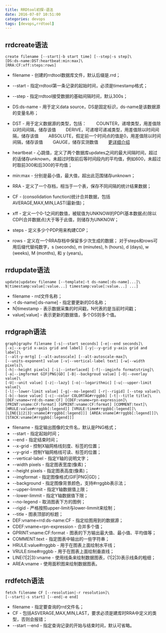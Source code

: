 ```yaml
---
title: RRDtool初探-语法
date: 2016-07-07 10:51:00
categories: devops
tags: [devops,rrdtool]
---
```

## rrdcreate语法
```
create filename [--start|-b start time] [--step|-s step]\
[DS:ds-name:DST:heartbeat:min:max]\
[RRA:CF:xff:steps:rows]
```
* filename - 创建的rrdtool数据库文件，默认后缀是.rrd；

* --start - 指定rrdtool第一条记录的起始时间，必须是timestamp格式；

* --step - 指定rrdtool接受数据的基础间隔时间，默认300s；

* DS:ds-name - 用于定义data source，DS是固定标识，ds-name是该数据源的变量名称；

  <!--more-->

* DST - 用于定义数据源的类型，包括：
  &emsp;&emsp;COUNTER，递增类型，用差值除以时间间隔，储存该值
  &emsp;&emsp;DERIVE，可递增可递减类型，用差值除以时间间隔，储存该值
  &emsp;&emsp;ABSOLUTE，假定前一个时间点的值是0，用差值除以时间间隔，储存该值
  &emsp;&emsp;GAUGE，储存实测数值
  &emsp;&emsp;[更详细介绍](http://www.jianshu.com/p/b925b1584ab2)

* heartbeat - 心跳值，定义了两个数据库updates之间的最大间隔时间，超过的话储存unknown，未超过时取前后等时间段内的平均值，例如600，未超过时取前300和后300的平均值；

* min:max - 分别是最小值，最大值，超出此范围储存unknown；

* RRA - 定义了一个存档，相当于一个表，保存不同间隔的统计结果数据；

* CF - (consolidation function)统计合并数据，包括AVERAGE,MAX,MIN,LAST(最新值)；

* xff - 定义一个0-1之间的数值，被赋值为UNKNOW的PDP(基本数据点)除以CDP(合并数据点)大于等于此值，则储存为UNKNOW；

* steps - 定义多少个PDP用来构建CDP；

* rows - 定义在一个RRA存档中保留多少次生成的数据；
  对于steps和rows可用后缀代替纯数字，s (seconds), m (minutes), h (hours), d (days), w (weeks), M (months), 和 y (years)。

## rrdupdate语法
```
update|updatev filename [--template|-t ds-name[:ds-name]...]\
N|timestamp:value[:value...] timestamp:value[:value...] ...]
```
* filename - rrd文件名称；
* -t ds-name[:ds-name] - 指定要更新的DS名称；
* N|timestamp - 表示数据采集的时间戳，N代表的是当前时间戳；
* value[:value] - 表示更新的数据值，多个DS则多个值。

## rrdgraph语法
```
graph|graphv filename [-s|--start seconds] [-e|--end seconds]\
[-x|--x-grid x-axis grid and label] [-y|--y-grid y-axis grid and label]\
[--alt-y-mrtg] [--alt-autoscale] [--alt-autoscale-max]\
[--units-exponent] value [-v|--vertical-label text] [-w|--width pixels]\
[-h|--height pixels] [-i|--interlaced] [-f|--imginfo formatstring]\
[-a|--imgformat GIF|PNG|GD] [-B|--backgroud value] [-O|--overlay value]\
[-U|--unit value] [-z|--lazy] [-o|--logarithmic] [-u|--upper-limit value]\
[-l|--lower-limit value] [-g|--no-legend] [-r|--rigid] [--step value]\
[-b|--base value] [-c|--color COLORTAG#rrggbb] [-t|--title title]\
[DEF:vname=rrd:ds-name:CF] [CDEF:vname=rpn-expression]\
[PRINT:vname:CF:format] [GPRINT:vname:CF:format] [COMMENT:text]\
[HRULE:value#rrggbb[:legend]] [VRULE:time#rrggbb[:legend]]\
[LINE{1|2|3}:vname[#rrggbb[:legend]]] [AREA:vname[#rrggbb[:legend]]]\
[STACK:vname[#rrggbb[:legend]]]
```
* filename - 指定输出图像的文件名，默认是PNG格式；
* --start - 指定起始时间；
* --end - 指定结束时间；
* --x-grid - 控制X轴网格线刻度、标签的位置；
* --y-grid - 控制Y轴网格线可读、标签的位置；
* --vertical-label - 指定Y轴的说明文字；
* --width pixels - 指定图表宽度(像素)；
* --height pixels - 指定图表高度(像素)；
* --imgformat - 指定图像格式(GIF|PNG|GD)；
* --background - 指定图像背景颜色，支持#rrggbb表示法；
* --upper-limmit - 指定Y轴数据值上限；
* --lower-limmit - 指定Y轴数据值下限；
* --no-legend - 取消图表下方的图例；
* --rigid - 严格按照upper-limit与lower-limmit来绘制；
* --title - 图表顶部的标题；
* DEF:vname=rrd:ds-name:CF - 指定绘图用到的数据源；
* CDEF:vname=rpn-expression - 合并多个值； 
* GPRINT:vname:CF:format - 图表的下方输出最大值、最小值、平均值等；
* COMMENT:text - 指定图表中输出的一些字符串；
* HRULE:value#rrggbb - 用于在图表上面绘制水平线；
* VRULE:time#rrggbb - 用于在图表上面绘制垂直线；
* LINE{1|2|3}:vname - 使用线条来绘制数据图表，{1|2|3}表示线条的粗细；
* AREA:vname - 使用面积图来绘制数据图表。

## rrdfetch语法
```
fetch filename CF [--resolution|-r resolution]\
[--start|-s start] [--end|-e end]
```
* filename - 指定要查询的rrd文件名；
* CF - 包括ASVERAGE,MAX,MIN,LAST，要求必须是建库时RRA中定义的类型，否则会报错；
* --start --end - 指定查询记录的开始与结束时间，默认可省略。